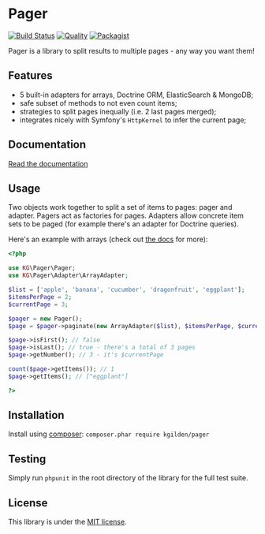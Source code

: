 Pager
=====

[![Build Status](https://img.shields.io/travis/kgilden/pager/master.svg?style=flat-square)](https://travis-ci.org/kgilden/pager)
[![Quality](https://img.shields.io/scrutinizer/g/kgilden/pager.svg?style=flat-square)](https://scrutinizer-ci.com/g/kgilden/pager/)
[![Packagist](https://img.shields.io/packagist/v/kgilden/pager.svg?style=flat-square)](https://packagist.org/packages/kgilden/pager)

Pager is a library to split results to multiple pages - any way you want them!

Features
--------

 * 5 built-in adapters for arrays, Doctrine ORM, ElasticSearch & MongoDB;
 * safe subset of methods to not even count items;
 * strategies to split pages inequally (i.e. 2 last pages merged);
 * integrates nicely with Symfony's `HttpKernel` to infer the current page;

Documentation
-------------

[Read the documentation](doc/index.md)

Usage
-----

Two objects work together to split a set of items to pages: pager and adapter.
Pagers act as factories for pages. Adapters allow concrete item sets to be
paged (for example there's an adapter for Doctrine queries).

Here's an example with arrays (check out [the docs](doc/index.md) for more):

```php
<?php

use KG\Pager\Pager;
use KG\Pager\Adapter\ArrayAdapter;

$list = ['apple', 'banana', 'cucumber', 'dragonfruit', 'eggplant'];
$itemsPerPage = 2;
$currentPage = 3;

$pager = new Pager();
$page = $pager->paginate(new ArrayAdapter($list), $itemsPerPage, $currentPage);

$page->isFirst(); // false
$page->isLast(); // true - there's a total of 3 pages
$page->getNumber(); // 3 - it's $currentPage

count($page->getItems()); // 1
$page->getItems(); // ["eggplant"]

?>
```

Installation
------------

Install using [composer](https://getcomposer.org/download/): `composer.phar require kgilden/pager`

Testing
-------

Simply run `phpunit` in the root directory of the library for the full
test suite.

License
-------

This library is under the [MIT license](LICENSE).
